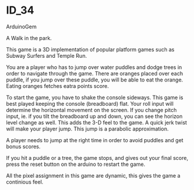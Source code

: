 # ID_34
ArduinoGem

A Walk in the park.


This game is a 3D implementation of popular platform games such as Subway Surfers and Temple Run.

You are a player who has to jump over water puddles and dodge trees in order to navigate through the game.
There are oranges placed over each puddle, if you jump over these puddle, you will be able to eat the orange.
Eating oranges fetches eatra points score.

To start the game, you have to shake the console sideways.
This game is best played keeping the console (breadboard) flat.
Your roll input will determine the horizontal movement on the screen.
If you change pitch input, ie. if you tilt the breadboard up and down, you can see the horizon level change as well. This adds the 3-D feel to the game.
A quick jerk twist will make your player jump. This jump is a parabolic approximation.

A player needs to jump at the right time in order to avoid puddles and get bonus scores.

If you hit a puddle or a tree, the game stops, and gives out your final score, press the reset button on the arduino to restart the game.


All the pixel assignment in this game are dynamic, this gives the game a continious feel.
